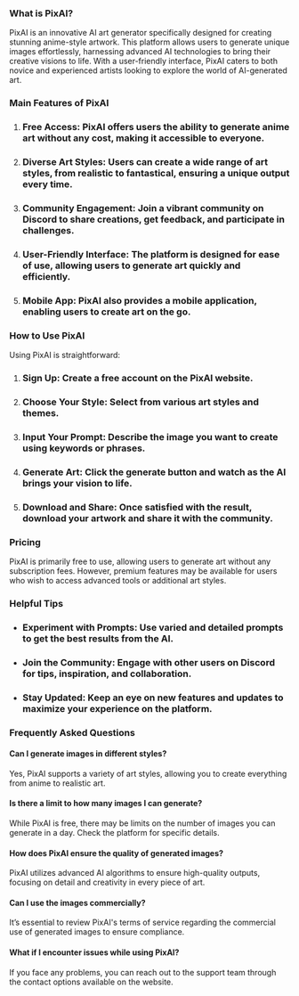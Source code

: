 ### What is PixAI?

PixAI is an innovative AI art generator specifically designed for creating stunning anime-style artwork. This platform allows users to generate unique images effortlessly, harnessing advanced AI technologies to bring their creative visions to life. With a user-friendly interface, PixAI caters to both novice and experienced artists looking to explore the world of AI-generated art.

### Main Features of PixAI

1. ### Free Access: PixAI offers users the ability to generate anime art without any cost, making it accessible to everyone.
2. ### Diverse Art Styles: Users can create a wide range of art styles, from realistic to fantastical, ensuring a unique output every time.
3. ### Community Engagement: Join a vibrant community on Discord to share creations, get feedback, and participate in challenges.
4. ### User-Friendly Interface: The platform is designed for ease of use, allowing users to generate art quickly and efficiently.
5. ### Mobile App: PixAI also provides a mobile application, enabling users to create art on the go.

### How to Use PixAI

Using PixAI is straightforward:
1. ### Sign Up: Create a free account on the PixAI website.
2. ### Choose Your Style: Select from various art styles and themes.
3. ### Input Your Prompt: Describe the image you want to create using keywords or phrases.
4. ### Generate Art: Click the generate button and watch as the AI brings your vision to life.
5. ### Download and Share: Once satisfied with the result, download your artwork and share it with the community.

### Pricing

PixAI is primarily free to use, allowing users to generate art without any subscription fees. However, premium features may be available for users who wish to access advanced tools or additional art styles.

### Helpful Tips

- ### Experiment with Prompts: Use varied and detailed prompts to get the best results from the AI.
- ### Join the Community: Engage with other users on Discord for tips, inspiration, and collaboration.
- ### Stay Updated: Keep an eye on new features and updates to maximize your experience on the platform.

### Frequently Asked Questions

#### Can I generate images in different styles?

Yes, PixAI supports a variety of art styles, allowing you to create everything from anime to realistic art.

#### Is there a limit to how many images I can generate?

While PixAI is free, there may be limits on the number of images you can generate in a day. Check the platform for specific details.

#### How does PixAI ensure the quality of generated images?

PixAI utilizes advanced AI algorithms to ensure high-quality outputs, focusing on detail and creativity in every piece of art.

#### Can I use the images commercially?

It’s essential to review PixAI's terms of service regarding the commercial use of generated images to ensure compliance.

#### What if I encounter issues while using PixAI?

If you face any problems, you can reach out to the support team through the contact options available on the website.